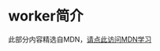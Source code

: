 # worker简介

此部分内容精选自MDN，[请点此访问MDN学习](https://developer.mozilla.org/zh-CN/docs/Learn/JavaScript/Asynchronous/Introducing_workers)